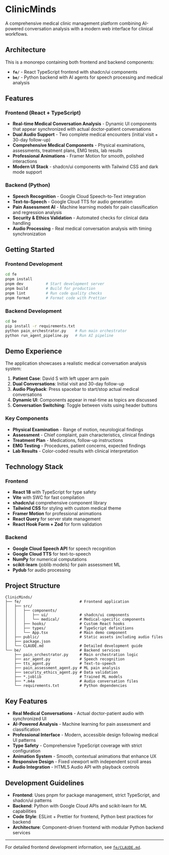 # ClinicMinds

A comprehensive medical clinic management platform combining AI-powered conversation analysis with a modern web interface for clinical workflows.

## Architecture

This is a monorepo containing both frontend and backend components:

- **`fe/`** - React TypeScript frontend with shadcn/ui components
- **`be/`** - Python backend with AI agents for speech processing and medical analysis

## Features

### Frontend (React + TypeScript)
- **Real-time Medical Conversation Analysis** - Dynamic UI components that appear synchronized with actual doctor-patient conversations
- **Dual Audio Support** - Two complete medical encounters (initial visit + 30-day follow-up)
- **Comprehensive Medical Components** - Physical examinations, assessments, treatment plans, EMG tests, lab results
- **Professional Animations** - Framer Motion for smooth, polished interactions
- **Modern UI Stack** - shadcn/ui components with Tailwind CSS and dark mode support

### Backend (Python)
- **Speech Recognition** - Google Cloud Speech-to-Text integration
- **Text-to-Speech** - Google Cloud TTS for audio generation
- **Pain Assessment AI** - Machine learning models for pain classification and regression analysis
- **Security & Ethics Validation** - Automated checks for clinical data handling
- **Audio Processing** - Real medical conversation analysis with timing synchronization

## Getting Started

### Frontend Development

```bash
cd fe
pnpm install
pnpm dev          # Start development server
pnpm build        # Build for production
pnpm lint         # Run code quality checks
pnpm format       # Format code with Prettier
```

### Backend Development

```bash
cd be
pip install -r requirements.txt
python pain_orchestrator.py    # Run main orchestrator
python run_agent_pipeline.py   # Run AI pipeline
```

## Demo Experience

The application showcases a realistic medical conversation analysis system:

1. **Patient Case**: David S with left upper arm pain
2. **Dual Conversations**: Initial visit and 30-day follow-up
3. **Audio Playback**: Press spacebar to start/stop actual medical conversations
4. **Dynamic UI**: Components appear in real-time as topics are discussed
5. **Conversation Switching**: Toggle between visits using header buttons

### Key Components
- **Physical Examination** - Range of motion, neurological findings
- **Assessment** - Chief complaint, pain characteristics, clinical findings
- **Treatment Plan** - Medications, follow-up instructions
- **EMG Testing** - Procedures, patient concerns, expected findings
- **Lab Results** - Color-coded results with clinical interpretation

## Technology Stack

### Frontend
- **React 18** with TypeScript for type safety
- **Vite** with SWC for fast compilation
- **shadcn/ui** comprehensive component library
- **Tailwind CSS** for styling with custom medical theme
- **Framer Motion** for professional animations
- **React Query** for server state management
- **React Hook Form + Zod** for form validation

### Backend
- **Google Cloud Speech API** for speech recognition
- **Google Cloud TTS** for text-to-speech
- **NumPy** for numerical computations
- **scikit-learn** (joblib models) for pain assessment ML
- **Pydub** for audio processing

## Project Structure

```
ClinicMinds/
├── fe/                          # Frontend application
│   ├── src/
│   │   ├── components/
│   │   │   ├── ui/              # shadcn/ui components
│   │   │   └── medical/         # Medical-specific components
│   │   ├── hooks/               # Custom React hooks
│   │   ├── types/               # TypeScript definitions
│   │   └── App.tsx              # Main demo component
│   ├── public/                  # Static assets including audio files
│   ├── package.json
│   └── CLAUDE.md                # Detailed development guide
└── be/                          # Backend services
    ├── pain_orchestrator.py     # Main orchestration logic
    ├── asr_agent.py             # Speech recognition
    ├── tts_agent.py             # Text-to-speech
    ├── pain_assessment_agent.py # ML pain analysis
    ├── security_ethics_agent.py # Data validation
    ├── *.joblib                 # Trained ML models
    ├── *.m4a                    # Audio conversation files
    └── requirements.txt         # Python dependencies
```

## Key Features

- **Real Medical Conversations** - Actual doctor-patient audio with synchronized UI
- **AI-Powered Analysis** - Machine learning for pain assessment and classification
- **Professional Interface** - Modern, accessible design following medical UI patterns
- **Type Safety** - Comprehensive TypeScript coverage with strict configuration
- **Animation System** - Smooth, contextual animations that enhance UX
- **Responsive Design** - Fixed viewport with independent scroll areas
- **Audio Integration** - HTML5 Audio API with playback controls

## Development Guidelines

- **Frontend**: Uses pnpm for package management, strict TypeScript, and shadcn/ui patterns
- **Backend**: Python with Google Cloud APIs and scikit-learn for ML capabilities  
- **Code Style**: ESLint + Prettier for frontend, Python best practices for backend
- **Architecture**: Component-driven frontend with modular Python backend services

---

For detailed frontend development information, see [`fe/CLAUDE.md`](fe/CLAUDE.md).